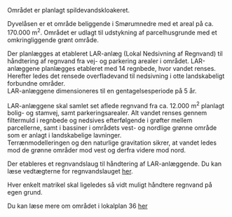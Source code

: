 Området er planlagt spildevandskloakeret.  
  
Dyvelåsen er et område beliggende i Smørumnedre med et areal på ca. 170.000 m<sup>2</sup>. Området er udlagt til udstykning af parcelhusgrunde med et omkringliggende grønt område.  
  
Der planlægges at etableret LAR-anlæg (Lokal Nedsivning af Regnvand) til håndtering af regnvand fra vej- og parkering arealer i området. LAR-anlæggene planlægges etableret med 14 regnbede, hvor vandet renses. Herefter ledes det rensede overfladevand til nedsivning i otte landskabeligt forbundne områder.  
LAR-anlæggene dimensioneres til en gentagelsesperiode på 5 år.  
  
LAR-anlæggene skal samlet set aflede regnvand fra ca. 12.000 m<sup>2</sup> planlagt bolig- og stamvej, samt parkeringsarealer. Alt vandet renses gennem filtermuld i regnbede og nedsives efterfølgende i grøfter mellem parcellerne, samt i bassiner i områdets vest- og nordlige grønne område som er anlagt i landskabelige lavninger.  
Terrænmodelleringen og den naturlige gravitation sikrer, at vandet ledes mod de grønne områder mod vest og derfra videre mod nord.  

Der etableres et regnvandslaug til håndtering af LAR-anlæggende. Du kan læse vedtægterne for regnvandslauget [her](vedtaegter.md).
  
Hver enkelt matrikel skal ligeledes så vidt muligt håndtere regnvand på egen grund.  
  
Du kan læse mere om området i lokalplan 36 [her](http://soap.plansystem.dk/pdfarchive/20_3013591_1454918758007.pdf)
